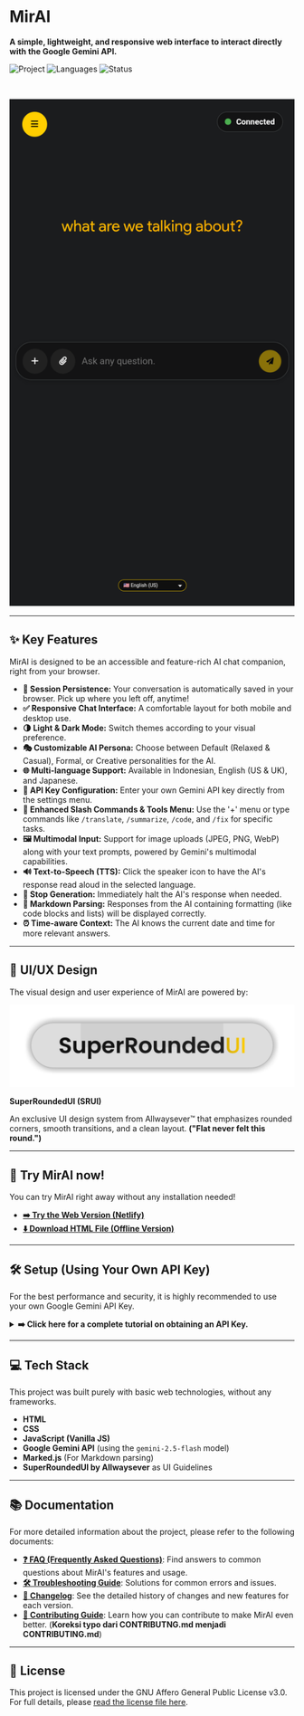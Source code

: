 # MirAI

**A simple, lightweight, and responsive web interface to interact directly with the Google Gemini API.**

![Project](https://img.shields.io/badge/Type-HTML%20App-blue)
![Languages](https://img.shields.io/badge/made%20with-HTML%2C%20CSS%2C%20JS-orange)
![Status](https://img-shields.io/badge/status-Fix%20Bugs-red)

<br>

<p align="center">
  <img src="Assets/MirAI_v2.11.png" width="600" alt="MirAI Screenshot (v2.11)">
</p>

---

## ✨ Key Features

MirAI is designed to be an accessible and feature-rich AI chat companion, right from your browser.

* **💾 Session Persistence:** Your conversation is automatically saved in your browser. Pick up where you left off, anytime!
* **✅ Responsive Chat Interface:** A comfortable layout for both mobile and desktop use.
* **🌗 Light & Dark Mode:** Switch themes according to your visual preference.
* **🎭 Customizable AI Persona:** Choose between Default (Relaxed & Casual), Formal, or Creative personalities for the AI.
* **🌐 Multi-language Support:** Available in Indonesian, English (US & UK), and Japanese.
* **🔑 API Key Configuration:** Enter your own Gemini API key directly from the settings menu.
* **🚀 Enhanced Slash Commands & Tools Menu:** Use the '+' menu or type commands like `/translate`, `/summarize`, `/code`, and `/fix` for specific tasks.
* **🖼️ Multimodal Input:** Support for image uploads (JPEG, PNG, WebP) along with your text prompts, powered by Gemini's multimodal capabilities. 
* **🔊 Text-to-Speech (TTS):** Click the speaker icon to have the AI's response read aloud in the selected language.
* **🛑 Stop Generation:** Immediately halt the AI's response when needed.
* **📝 Markdown Parsing:** Responses from the AI containing formatting (like code blocks and lists) will be displayed correctly.
* **⏰ Time-aware Context:** The AI knows the current date and time for more relevant answers.

---

## 🎨 UI/UX Design

The visual design and user experience of MirAI are powered by:

<p align="center">
  <img src="Assets/SRUI Logo (Cropped).png" width="600" alt="SRUI Logo">
</p>

**SuperRoundedUI (SRUI)**

An exclusive UI design system from Allwaysever™ that emphasizes rounded corners, smooth transitions, and a clean layout.
**("Flat never felt this round.")**

---

## 🚀 Try MirAI now!

You can try MirAI right away without any installation needed!

* **<a href="https://allwaysevermirai.netlify.app" target="_blank" rel="noopener noreferrer">➡️ Try the Web Version (Netlify)</a>**
* **<a href="https://minhaskamal.github.io/DownGit/#/home?url=https://github.com/Allwaysever/MirAI/blob/main/index.html" target="_blank" rel="noopener noreferrer">⬇️ Download HTML File (Offline Version)</a>**

---

## 🛠️ Setup (Using Your Own API Key)

For the best performance and security, it is highly recommended to use your own Google Gemini API Key.

<details>
<summary><strong>➡️ Click here for a complete tutorial on obtaining an API Key.</strong></summary>
<br>

### Step 1: Get Your API Key
1.  Open **Google AI Studio** at [https://aistudio.google.com/](https://aistudio.google.com/).
2.  Sign in with your Google account.
3.  Click **"Get API Key"** in the sidebar.
    <img src="Assets/Tutorial/20250919_151650.jpg" width="max" alt="Step 1.1">
    <img src="Assets/Tutorial/20250919_151833.jpg" width="max" alt="Step 1.2">
4.  Then, click **"Create API key"**.
    <img src="Assets/Tutorial/20250919_151923.jpg" width="max" alt="Step 1.3">
5.  Type "Gemini API" and click "Create API key in existing project".
    <img src="Assets/Tutorial/20250919_152023.jpg" width="max" alt="Step 1.4">
6.  Copy the generated API Key.
    <img src="Assets/Tutorial/20250919_152101.jpg" width="max" alt="Step 1.5">

### Step 2: Enter the API Key in MirAI
Simply enter the key through the settings menu within the application.
1.  Open the `MirAI.html` file or [MirAI Web](https://allwaysevermirai.netlify.app).<br><img src="Assets/Tutorial/APIKEYSTEP1.png" width="max" alt="Step 2.1">
2.  Click the **menu icon** in the top-left corner to open **Settings**.
3.  Find the **API Key** section.<br><img src="Assets/Tutorial/APIKEYSTEP2.png" width="max" alt="Step 2.2">
4.  **Paste** the API Key you copied.<br><img src="Assets/Tutorial/APIKEYSTEP3.1.png" width="max" alt="Step 2.3">
5.  Click the **"Save Key"** button.<br><img src="Assets/Tutorial/APIKEYSTEP3.2.png" width="max" alt="Step 2.4">

Done! MirAI is now ready to use with your personal API Key.

</details>

---

## 💻 Tech Stack

This project was built purely with basic web technologies, without any frameworks.

* **HTML**
* **CSS**
* **JavaScript (Vanilla JS)**
* **Google Gemini API** (using the `gemini-2.5-flash` model)
* **Marked.js** (For Markdown parsing)
* **SuperRoundedUI by Allwaysever** as UI Guidelines

---

## 📚 Documentation

For more detailed information about the project, please refer to the following documents:

* **[❓ FAQ (Frequently Asked Questions)](Docs/FAQ.md)**: Find answers to common questions about MirAI's features and usage.
* **[🛠️ Troubleshooting Guide](Docs/TROUBLESHOOTING.md)**: Solutions for common errors and issues.
* **[🔄 Changelog](Docs/CHANGELOG.md)**: See the detailed history of changes and new features for each version.
* **[🤝 Contributing Guide](Docs/CONTRIBUTING.md)**: Learn how you can contribute to make MirAI even better. (**Koreksi typo dari CONTRIBUTNG.md menjadi CONTRIBUTING.md**)

---

## 📄 License

This project is licensed under the GNU Affero General Public License v3.0. For full details, please [read the license file here](Docs/LICENSE).
